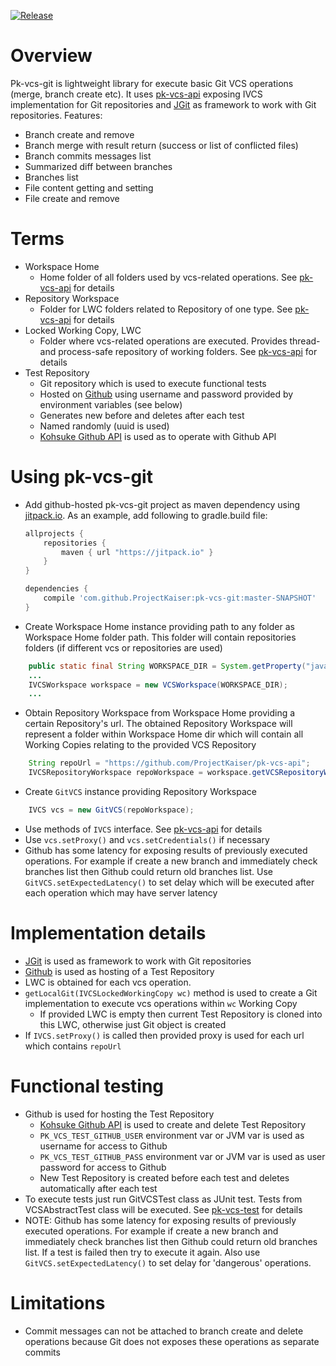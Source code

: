 [![Release](https://jitpack.io/v/ProjectKaiser/pk-vcs-git.svg)](https://jitpack.io/#ProjectKaiser/pk-vcs-git)	

# Overview
Pk-vcs-git is lightweight library for execute basic Git VCS operations (merge, branch create etc). It uses [pk-vcs-api](https://github.com/ProjectKaiser/pk-vcs-api) exposing IVCS implementation for Git repositories and [JGit](https://eclipse.org/jgit/) as framework to work with Git repositories.
Features:
- Branch create and remove
- Branch merge with result return (success or list of conflicted files)
- Branch commits messages list
- Summarized diff between branches
- Branches list
- File content getting and setting
- File create and remove

# Terms
- Workspace Home
  - Home folder of all folders used by vcs-related operations. See [pk-vcs-api](https://github.com/ProjectKaiser/pk-vcs-api) for details
- Repository Workspace
  - Folder for LWC folders related to Repository of one type. See [pk-vcs-api](https://github.com/ProjectKaiser/pk-vcs-api) for details
- Locked Working Copy, LWC
  - Folder where vcs-related operations are executed. Provides thread- and process-safe repository of working folders. See [pk-vcs-api](https://github.com/ProjectKaiser/pk-vcs-api) for details
- Test Repository
  - Git repository which is used to execute functional tests
  - Hosted on [Github](https://github.com/) using username and password provided by environment variables (see below)
  - Generates new before and deletes after each test
  - Named randomly (uuid is used) 
  - [Kohsuke Github API](http://github-api.kohsuke.org/) is used as to operate with Github API

# Using pk-vcs-git
- Add github-hosted pk-vcs-git project as maven dependency using [jitpack.io](https://jitpack.io/). As an example, add following to gradle.build file:
	```gradle
	allprojects {
		repositories {
			maven { url "https://jitpack.io" }
		}
	}
	
	dependencies {
		compile 'com.github.ProjectKaiser:pk-vcs-git:master-SNAPSHOT'
	}
	```
- Create Workspace Home instance providing path to any folder as Workspace Home folder path. This folder will contain repositories folders (if different vcs or repositories are used)
```java
	public static final String WORKSPACE_DIR = System.getProperty("java.io.tmpdir") + "git-workspaces";
	...
	IVCSWorkspace workspace = new VCSWorkspace(WORKSPACE_DIR);
	...
```
- Obtain Repository Workspace from Workspace Home providing a certain Repository's url. The obtained Repository Workspace will represent a folder within Workspace Home dir which will contain all Working Copies relating to the provided VCS Repository  
```java
	String repoUrl = "https://github.com/ProjectKaiser/pk-vcs-api";
	IVCSRepositoryWorkspace repoWorkspace = workspace.getVCSRepositoryWorkspace(repoUrl);
```
- Create `GitVCS` instance providing Repository Workspace
```java
	IVCS vcs = new GitVCS(repoWorkspace);
```
- Use methods of `IVCS` interface. See [pk-vcs-api](https://github.com/ProjectKaiser/pk-vcs-api) for details
- Use `vcs.setProxy()` and `vcs.setCredentials()` if necessary
- Github has some latency for exposing results of previously executed operations. For example if create a new branch and immediately check branches list then Github could return old branches list. Use `GitVCS.setExpectedLatency()` to set delay which will be executed after each operation which may have server latency 

# Implementation details
- [JGit](https://eclipse.org/jgit/) is used as framework to work with Git repositories
- [Github](https://github.com/) is used as hosting of a Test Repository
- LWC is obtained for each vcs operation.
- `getLocalGit(IVCSLockedWorkingCopy wc)` method is used to create a Git implementation to execute vcs operations within `wc` Working Copy
  - If provided LWC is empty then current Test Repository is cloned into this LWC, otherwise just Git object is created
- If `IVCS.setProxy()` is called then provided proxy is used for each url which contains `repoUrl`

# Functional testing
- Github is used for hosting the Test Repository
  - [Kohsuke Github API](http://github-api.kohsuke.org/) is used to create and delete Test Repository
  - `PK_VCS_TEST_GITHUB_USER` environment var or JVM var is used as username for access to Github
  - `PK_VCS_TEST_GITHUB_PASS` environment var or JVM var is used as user password for access to Github
  - New Test Repository is created before each test and deletes automatically after each test
- To execute tests just run GitVCSTest class as JUnit test. Tests from VCSAbstractTest class will be executed. See  [pk-vcs-test](https://github.com/ProjectKaiser/pk-vcs-test) for details
- NOTE: Github has some latency for exposing results of previously executed operations. For example if create a new branch and immediately check branches list then Github could return old branches list. If a test is failed then try to execute it again. Also use `GitVCS.setExpectedLatency()` to set delay for 'dangerous' operations.

# Limitations
- Commit messages can not be attached to branch create and delete operations because Git does not exposes these operations as separate commits
